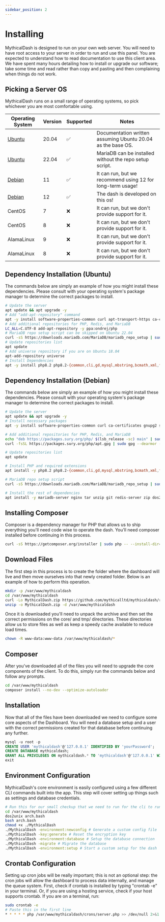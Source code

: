 ```yaml
---
sidebar_position: 2
---
```

# Installing

MythicalDash is designed to run on your own web server. You will need to have root access to your server in order to run and use this panel.
You are expected to understand how to read documentation to use this client area. We have spent many hours detailing how to install or upgrade our software; take some time and read rather than copy and pasting and then complaining when things do not work. 

## Picking a Server OS
MythicalDash runs on a small range of operating systems, so pick whichever you are most comfortable using.

| Operating System | Version | Supported | Notes |
| - | - | - | - |
| [Ubuntu](#dependency-installation-ubuntu) | 20.04 | ✅ | Documentation written assuming Ubuntu 20.04 as the base OS. |
| [Ubuntu](#dependency-installation-ubuntu)  | 22.04 | ✅ | MariaDB can be installed without the repo setup script. |
| [Debian](#dependency-installation-debian) | 11 | ✅ | It can run, but we recommend using 12 for long-term usage! |
| [Debian](#dependency-installation-debian)  | 12 | ✅ | The dash is developed on this os! |
| CentOS | 7 | ❌ | It can run, but we don't provide support for it. |
| CentOS | 8 | ❌ | It can run, but we don't provide support for it. |
| AlamaLinux | 9 | ❌ | It can run, but we don't provide support for it. |
| AlamaLinux | 8 | ❌ | It can run, but we don't provide support for it. |
## Dependency Installation (Ubuntu)
The commands below are simply an example of how you might install these dependencies. Please consult with your operating system's package manager to determine the correct packages to install.
```bash
# Update the server
apt update && apt upgrade -y
# Add "add-apt-repository" command
apt -y install software-properties-common curl apt-transport-https ca-certificates gnupg
# Add additional repositories for PHP, Redis, and MariaDB
LC_ALL=C.UTF-8 add-apt-repository -y ppa:ondrej/php
# MariaDB repo setup script can be skipped on Ubuntu 22.04
curl -sS https://downloads.mariadb.com/MariaDB/mariadb_repo_setup | sudo bash
# Update repositories list
apt update
# Add universe repository if you are on Ubuntu 18.04
apt-add-repository universe
# Install Dependencies
apt -y install php8.2 php8.2-{common,cli,gd,mysql,mbstring,bcmath,xml,fpm,curl,zip} mariadb-server nginx tar unzip zip git redis-server dos2unix
```

## Dependency Installation (Debian)
The commands below are simply an example of how you might install these dependencies. Please consult with your operating system's package manager to determine the correct packages to install.
```bash
# Update the server
apt update && apt upgrade -y
# Install necessary packages
apt -y install software-properties-common curl ca-certificates gnupg2 sudo lsb-release

# Add additional repositories for PHP, Redis, and MariaDB
echo "deb https://packages.sury.org/php/ $(lsb_release -sc) main" | sudo tee /etc/apt/sources.list.d/sury-php.list
curl -fsSL https://packages.sury.org/php/apt.gpg | sudo gpg --dearmor -o /etc/apt/trusted.gpg.d/sury-keyring.gpg

# Update repositories list
apt update

# Install PHP and required extensions
apt install -y php8.2 php8.2-{common,cli,gd,mysql,mbstring,bcmath,xml,fpm,curl,zip}

# MariaDB repo setup script
curl -sS https://downloads.mariadb.com/MariaDB/mariadb_repo_setup | sudo bash

# Install the rest of dependencies
apt install -y mariadb-server nginx tar unzip git redis-server zip dos2unix
```

## Installing Composer
Composer is a dependency manager for PHP that allows us to ship everything you'll need code wise to operate the dash. You'll need composer installed before continuing in this process.
```bash 
curl -sS https://getcomposer.org/installer | sudo php -- --install-dir=/usr/local/bin --filename=composer
```

## Download Files
The first step in this process is to create the folder where the dashboard will live and then move ourselves into that newly created folder. Below is an example of how to perform this operation.
```bash
mkdir -p /var/www/mythicaldash
cd /var/www/mythicaldash
curl -Lo MythicalDash.zip https://github.com/mythicalltd/mythicaldash/releases/latest/download/MythicalDash.zip
unzip -o MythicalDash.zip -d /var/www/mythicaldash
```
Once it is downloaded you'll need to unpack the archive and then set the correct permissions on the core/ and tmp/ directories. These directories allow us to store files as well as keep a speedy cache available to reduce load times.
```bash
chown -R www-data:www-data /var/www/mythicaldash/*
```
## Composer 
After you've downloaded all of the files you will need to upgrade the core components of the client. To do this, simply run the commands below and follow any prompts.
```bash
cd /var/www/mythicaldash
composer install --no-dev --optimize-autoloader
```
## Installation
Now that all of the files have been downloaded we need to configure some core aspects of the Dashboard.
You will need a database setup and a user with the correct permissions created for that database before continuing any further.

```sql
mysql -u root -p
CREATE USER 'mythicaldash'@'127.0.0.1' IDENTIFIED BY 'yourPassword';
CREATE DATABASE mythicaldash;
GRANT ALL PRIVILEGES ON mythicaldash.* TO 'mythicaldash'@'127.0.0.1' WITH GRANT OPTION;
exit
```

## Environment Configuration
MythicalDash's core environment is easily configured using a few different CLI commands built into the app. This step will cover setting up things such as settings and database credentials.
```bash
# Run this for our small checkup that we need to run for the cli to run
cd /var/www/mythicaldash
dos2unix arch.bash
bash arch.bash
chmod +x ./MythicalDash
./MythicalDash -environment:newconfig # Generate a custom config file
./MythicalDash -key:generate # Reset the encryption key
./MythicalDash -environment:database # Setup the database connection
./MythicalDash -migrate # Migrate the database
./MythicalDash -environment:setup # Start a custom setup for the dash
```

## Crontab Configuration
Setting up cron jobs will be really important; this is not an optional step: the cron jobs will allow the dashboard to process data internally, and manage the queue system. First, check if crontab is installed by typing "crontab -e" in your terminal. Or, if you are using a hosting service, check if your host supports crontab. If you are on a terminal, run:
```bash
sudo crontab -e
# Paste this in the first line
* * * * * php /var/www/mythicaldash/crons/server.php >> /dev/null 2>&1
```
